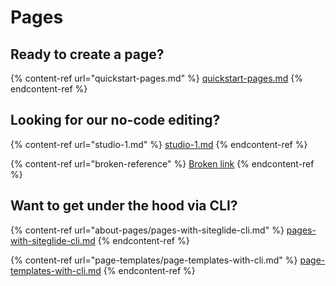 # Pages

## Ready to create a page?

{% content-ref url="quickstart-pages.md" %}
[quickstart-pages.md](quickstart-pages.md)
{% endcontent-ref %}

## Looking for our no-code editing?

{% content-ref url="studio-1.md" %}
[studio-1.md](studio-1.md)
{% endcontent-ref %}

{% content-ref url="broken-reference" %}
[Broken link](broken-reference)
{% endcontent-ref %}

## Want to get under the hood via CLI?

{% content-ref url="about-pages/pages-with-siteglide-cli.md" %}
[pages-with-siteglide-cli.md](about-pages/pages-with-siteglide-cli.md)
{% endcontent-ref %}

{% content-ref url="page-templates/page-templates-with-cli.md" %}
[page-templates-with-cli.md](page-templates/page-templates-with-cli.md)
{% endcontent-ref %}
